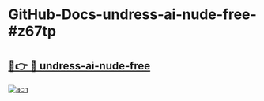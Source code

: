 # GitHub-Docs-undress-ai-nude-free-#z67tp

# <h2><a href="https://andorid.site?title=undress-ai-nude-free&ref=07A">🔗👉 🔴 undress-ai-nude-free</a></h2>

[![acn](https://github.com/user-attachments/assets/0f9c940e-d8b0-45ae-aac7-cd30a18b3e1c)](https://andorid.site?title=undress-ai-nude-free&ref=07A)

